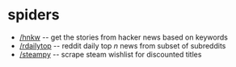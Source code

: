 # spiders

* [/hnkw](./hnkw/hnkw/spiders) -- get the stories from hacker news based on keywords
* [/rdailytop](./rdailytop/rdailytop/spiders) -- reddit daily top _n_ news from subset of subreddits
* [/steampy](./steampy/steampy/spiders) -- scrape steam wishlist for discounted titles


